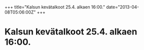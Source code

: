 +++
title="Kalsun kevätalkoot 25.4. alkaen 16:00."
date="2013-04-08T05:06:00Z"
+++

# Kalsun kevätalkoot 25.4. alkaen 16:00.




